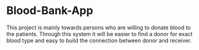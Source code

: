 # Blood-Bank-App
This project is mainly towards persons who are willing to donate blood to the patients. Through this system it will be easier to find a donor for exact blood type and easy to build the connection between donor and receiver.
